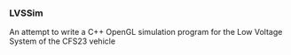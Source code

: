 ### LVSSim

An attempt to write a C++ OpenGL simulation program for the Low Voltage System of the CFS23 vehicle